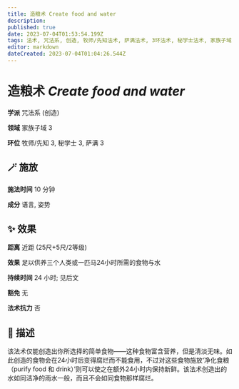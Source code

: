 ```yaml
---
title: 造粮术 Create food and water
description: 
published: true
date: 2023-07-04T01:53:54.199Z
tags: 法术, 咒法系, 创造, 牧师/先知法术, 萨满法术, 3环法术, 秘学士法术, 家族子域
editor: markdown
dateCreated: 2023-07-04T01:04:26.544Z
---
```


# **造粮术** *Create food and water*

**学派** 咒法系 (创造) 

**领域** 家族子域 3

**环位** 牧师/先知 3, 秘学士 3, 萨满 3

## 🪄 施放

**施法时间** 10 分钟

**成分** 语言, 姿势

## ✨ 效果  

**距离** 近距 (25尺+5尺/2等级) 

**效果** 足以供养三个人类或一匹马24小时所需的食物与水 

**持续时间** 24 小时; 见后文 

**豁免** 无

**法术抗力** 否

## 📖 描述

该法术仅能创造出你所选择的简单食物——这种食物富含营养，但是清淡无味。如此创造的食物会在24小时后变得腐烂而不能食用，不过对这些食物施放‘净化食粮 （purify food 和 drink）’则可以使之在额外24小时内保持新鲜。该法术创造出的水如同洁净的雨水一般，而且不会如同食物那样腐烂。
    